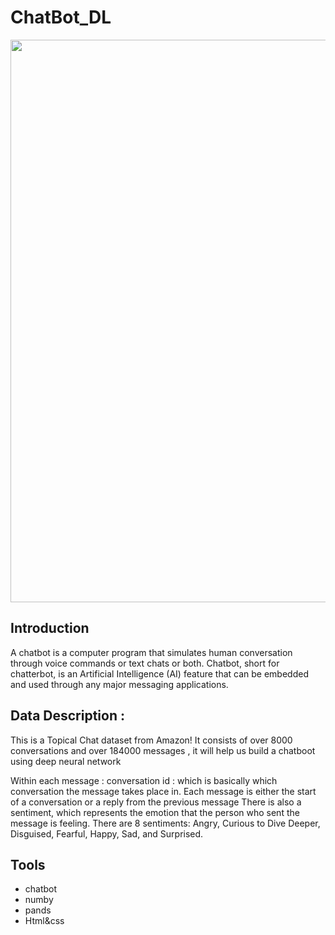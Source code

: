 # ChatBot_DL

<img src ="https://blog.businessdecision.com/wp-content/uploads/2020/06/chatbot-not-just-chatbot-835x400-1.jpg" 
width="900">


## Introduction

A chatbot is a computer program that simulates human conversation through voice commands or text chats or both. Chatbot, short for chatterbot, is an Artificial Intelligence (AI) feature that can be embedded and used through any major messaging applications.

## Data Description : 
   This is a Topical Chat dataset from Amazon! It consists of over 8000 conversations and over 184000 messages , it will help us build a chatboot using deep neural network
   
   Within each message : 
        conversation id : which is basically which conversation the message takes place in.
        Each message is either the start of a conversation or a reply from the previous message
        There is also a sentiment, which represents the emotion that the person who sent the message is feeling. 
        There are 8 sentiments: Angry, Curious to Dive Deeper, Disguised, Fearful, Happy, Sad, and Surprised.


## Tools

- chatbot 
- numby
- pands
- Html&css
